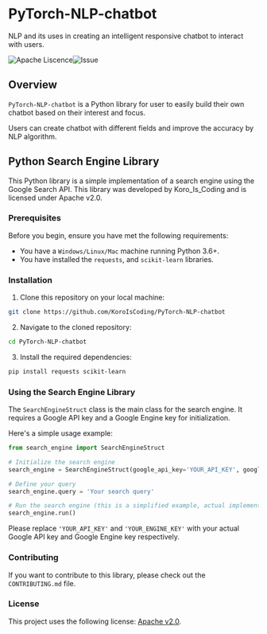 # PyTorch-NLP-chatbot
NLP and its uses in creating an intelligent responsive chatbot to interact with users.

![Apache Liscence](https://img.shields.io/github/license/KoroIsCoding/PyTorch-NLP-chatbot)![Issue](https://img.shields.io/github/issues/KoroIsCoding/PyTorch-NLP-chatbot)



## Overview
`PyTorch-NLP-chatbot` is a Python library for user to easily build their own chatbot based on their interest and focus.

Users can create chatbot with different fields and improve the accuracy by NLP algorithm.


## Python Search Engine Library

This Python library is a simple implementation of a search engine using the Google Search API. This library was developed by Koro_Is_Coding and is licensed under Apache v2.0.

### Prerequisites

Before you begin, ensure you have met the following requirements:

- You have a `Windows/Linux/Mac` machine running Python 3.6+.
- You have installed the `requests`, and `scikit-learn` libraries.

### Installation

1. Clone this repository on your local machine:

```bash
git clone https://github.com/KoroIsCoding/PyTorch-NLP-chatbot
```

2. Navigate to the cloned repository:

```bash
cd PyTorch-NLP-chatbot
```

3. Install the required dependencies:

```bash
pip install requests scikit-learn
```

### Using the Search Engine Library

The `SearchEngineStruct` class is the main class for the search engine. It requires a Google API key and a Google Engine key for initialization. 

Here's a simple usage example:

```python
from search_engine import SearchEngineStruct

# Initialize the search engine
search_engine = SearchEngineStruct(google_api_key='YOUR_API_KEY', google_engine_key='YOUR_ENGINE_KEY')

# Define your query
search_engine.query = 'Your search query'

# Run the search engine (this is a simplified example, actual implementation may require more steps)
search_engine.run()
```

Please replace `'YOUR_API_KEY'` and `'YOUR_ENGINE_KEY'` with your actual Google API key and Google Engine key respectively.

### Contributing

If you want to contribute to this library, please check out the `CONTRIBUTING.md` file.

### License

This project uses the following license: [Apache v2.0](https://apache.org/licenses/LICENSE-2.0).
